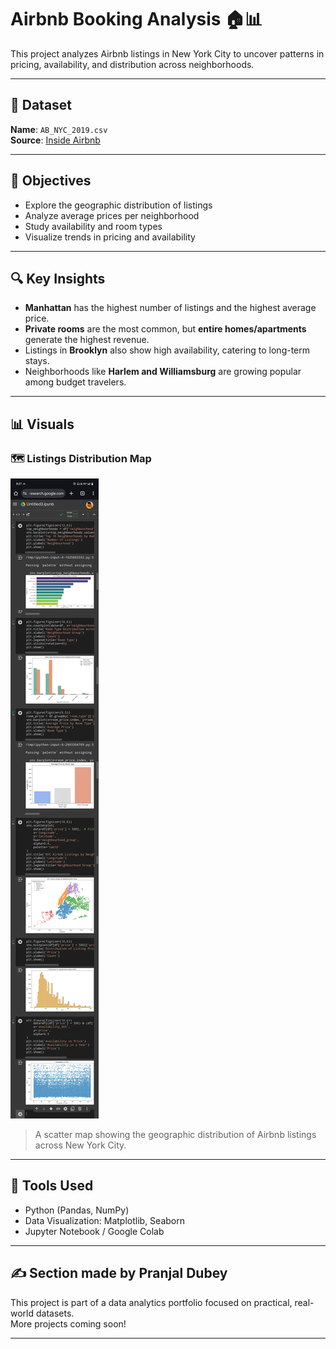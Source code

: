 # Airbnb Booking Analysis 🏠📊

This project analyzes Airbnb listings in New York City to uncover patterns in pricing, availability, and distribution across neighborhoods.

---

## 📁 Dataset

**Name**: `AB_NYC_2019.csv`  
**Source**: [Inside Airbnb](http://insideairbnb.com/get-the-data.html)

---

## 📌 Objectives

- Explore the geographic distribution of listings
- Analyze average prices per neighborhood
- Study availability and room types
- Visualize trends in pricing and availability

---

## 🔍 Key Insights

- **Manhattan** has the highest number of listings and the highest average price.
- **Private rooms** are the most common, but **entire homes/apartments** generate the highest revenue.
- Listings in **Brooklyn** also show high availability, catering to long-term stays.
- Neighborhoods like **Harlem and Williamsburg** are growing popular among budget travelers.

---

## 📊 Visuals

### 🗺️ Listings Distribution Map
![Listings Map](Screenshot_2025_0718_202800.jpg)

> A scatter map showing the geographic distribution of Airbnb listings across New York City.

---

## 🔧 Tools Used

- Python (Pandas, NumPy)
- Data Visualization: Matplotlib, Seaborn
- Jupyter Notebook / Google Colab

---

## ✍️ Section made by Pranjal Dubey

This project is part of a data analytics portfolio focused on practical, real-world datasets.  
More projects coming soon!

---
